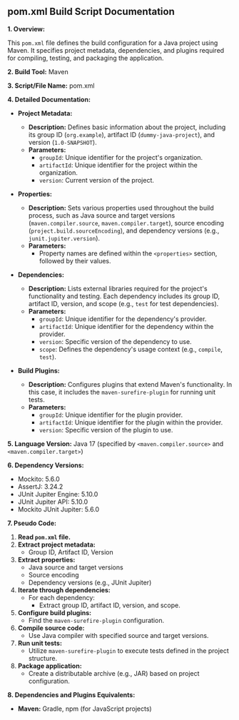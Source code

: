 ##  pom.xml Build Script Documentation

**1. Overview:**

This `pom.xml` file defines the build configuration for a Java project using Maven. It specifies project metadata, dependencies, and plugins required for compiling, testing, and packaging the application. 

**2. Build Tool:** Maven

**3. Script/File Name:** pom.xml

**4. Detailed Documentation:**

   - **Project Metadata:**
     -  **Description:** Defines basic information about the project, including its group ID (`org.example`), artifact ID (`dummy-java-project`), and version (`1.0-SNAPSHOT`).
     -  **Parameters:** 
         - `groupId`: Unique identifier for the project's organization.
         - `artifactId`: Unique identifier for the project within the organization.
         - `version`: Current version of the project.

   - **Properties:**
     -  **Description:** Sets various properties used throughout the build process, such as Java source and target versions (`maven.compiler.source`, `maven.compiler.target`), source encoding (`project.build.sourceEncoding`), and dependency versions (e.g., `junit.jupiter.version`).
     -  **Parameters:** 
         - Property names are defined within the `<properties>` section, followed by their values.

   - **Dependencies:**
     -  **Description:** Lists external libraries required for the project's functionality and testing. Each dependency includes its group ID, artifact ID, version, and scope (e.g., `test` for test dependencies).
     -  **Parameters:** 
         - `groupId`: Unique identifier for the dependency's provider.
         - `artifactId`: Unique identifier for the dependency within the provider.
         - `version`: Specific version of the dependency to use.
         - `scope`: Defines the dependency's usage context (e.g., `compile`, `test`).

   - **Build Plugins:**
     -  **Description:** Configures plugins that extend Maven's functionality. In this case, it includes the `maven-surefire-plugin` for running unit tests.
     -  **Parameters:** 
         - `groupId`: Unique identifier for the plugin provider.
         - `artifactId`: Unique identifier for the plugin within the provider.
         - `version`: Specific version of the plugin to use.

**5. Language Version:** Java 17 (specified by `<maven.compiler.source>` and `<maven.compiler.target>`)

**6. Dependency Versions:**

   - Mockito: 5.6.0
   - AssertJ: 3.24.2
   - JUnit Jupiter Engine: 5.10.0
   - JUnit Jupiter API: 5.10.0
   - Mockito JUnit Jupiter: 5.6.0

**7. Pseudo Code:**

1. **Read `pom.xml` file.**
2. **Extract project metadata:**
    - Group ID, Artifact ID, Version
3. **Extract properties:**
    - Java source and target versions
    - Source encoding
    - Dependency versions (e.g., JUnit Jupiter)
4. **Iterate through dependencies:**
    - For each dependency:
        - Extract group ID, artifact ID, version, and scope.
5. **Configure build plugins:**
    - Find the `maven-surefire-plugin` configuration.
6. **Compile source code:**
    - Use Java compiler with specified source and target versions.
7. **Run unit tests:**
    - Utilize `maven-surefire-plugin` to execute tests defined in the project structure.
8. **Package application:**
    - Create a distributable archive (e.g., JAR) based on project configuration.

**8. Dependencies and Plugins Equivalents:**

   - **Maven:** Gradle, npm (for JavaScript projects)


